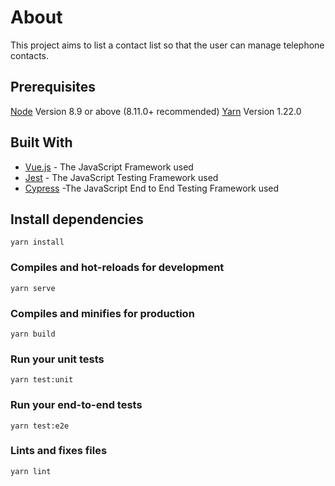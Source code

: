 # About

This project aims to list a contact list so that the user can manage telephone contacts.

## Prerequisites

[Node](https://nodejs.org) Version 8.9 or above (8.11.0+ recommended)
[Yarn](https://yarnpkg.com/) Version 1.22.0

## Built With

- [Vue.js](https://vuejs.org/) - The JavaScript Framework used
- [Jest](https://jestjs.io/) - The JavaScript Testing Framework used
- [Cypress](https://www.cypress.io/) -The JavaScript End to End Testing Framework used

## Install dependencies
```
yarn install
```

### Compiles and hot-reloads for development
```
yarn serve
```

### Compiles and minifies for production
```
yarn build
```

### Run your unit tests
```
yarn test:unit
```

### Run your end-to-end tests
```
yarn test:e2e
```

### Lints and fixes files
```
yarn lint
```
